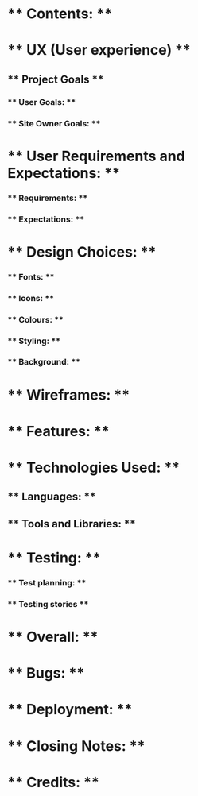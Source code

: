 # ** Contents: **

# ** UX (User experience) **

## ** Project Goals **

### ** User Goals: **

### ** Site Owner Goals: **

# ** User Requirements and Expectations: **

### ** Requirements: **

### ** Expectations: **

# ** Design Choices: **

### ** Fonts: **

### ** Icons: **

### ** Colours: **

### ** Styling: **

### ** Background: **

# ** Wireframes: **

# ** Features: **

# ** Technologies Used: **

##  ** Languages: **

##  ** Tools and Libraries: **

# ** Testing: **

### ** Test planning: **

### ** Testing stories **

# ** Overall: **

# ** Bugs: **

# ** Deployment: **

# ** Closing Notes: **

# ** Credits: **